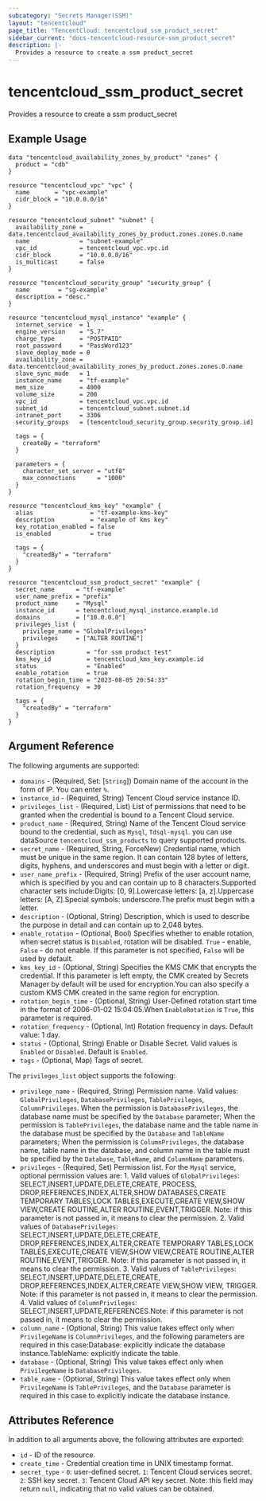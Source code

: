 ```yaml
---
subcategory: "Secrets Manager(SSM)"
layout: "tencentcloud"
page_title: "TencentCloud: tencentcloud_ssm_product_secret"
sidebar_current: "docs-tencentcloud-resource-ssm_product_secret"
description: |-
  Provides a resource to create a ssm product_secret
---
```


# tencentcloud_ssm_product_secret

Provides a resource to create a ssm product_secret

## Example Usage

```hcl
data "tencentcloud_availability_zones_by_product" "zones" {
  product = "cdb"
}

resource "tencentcloud_vpc" "vpc" {
  name       = "vpc-example"
  cidr_block = "10.0.0.0/16"
}

resource "tencentcloud_subnet" "subnet" {
  availability_zone = data.tencentcloud_availability_zones_by_product.zones.zones.0.name
  name              = "subnet-example"
  vpc_id            = tencentcloud_vpc.vpc.id
  cidr_block        = "10.0.0.0/16"
  is_multicast      = false
}

resource "tencentcloud_security_group" "security_group" {
  name        = "sg-example"
  description = "desc."
}

resource "tencentcloud_mysql_instance" "example" {
  internet_service  = 1
  engine_version    = "5.7"
  charge_type       = "POSTPAID"
  root_password     = "PassWord123"
  slave_deploy_mode = 0
  availability_zone = data.tencentcloud_availability_zones_by_product.zones.zones.0.name
  slave_sync_mode   = 1
  instance_name     = "tf-example"
  mem_size          = 4000
  volume_size       = 200
  vpc_id            = tencentcloud_vpc.vpc.id
  subnet_id         = tencentcloud_subnet.subnet.id
  intranet_port     = 3306
  security_groups   = [tencentcloud_security_group.security_group.id]

  tags = {
    createBy = "terraform"
  }

  parameters = {
    character_set_server = "utf8"
    max_connections      = "1000"
  }
}

resource "tencentcloud_kms_key" "example" {
  alias                = "tf-example-kms-key"
  description          = "example of kms key"
  key_rotation_enabled = false
  is_enabled           = true

  tags = {
    "createdBy" = "terraform"
  }
}

resource "tencentcloud_ssm_product_secret" "example" {
  secret_name      = "tf-example"
  user_name_prefix = "prefix"
  product_name     = "Mysql"
  instance_id      = tencentcloud_mysql_instance.example.id
  domains          = ["10.0.0.0"]
  privileges_list {
    privilege_name = "GlobalPrivileges"
    privileges     = ["ALTER ROUTINE"]
  }
  description         = "for ssm product test"
  kms_key_id          = tencentcloud_kms_key.example.id
  status              = "Enabled"
  enable_rotation     = true
  rotation_begin_time = "2023-08-05 20:54:33"
  rotation_frequency  = 30

  tags = {
    "createdBy" = "terraform"
  }
}
```

## Argument Reference

The following arguments are supported:

* `domains` - (Required, Set: [`String`]) Domain name of the account in the form of IP. You can enter `%`.
* `instance_id` - (Required, String) Tencent Cloud service instance ID.
* `privileges_list` - (Required, List) List of permissions that need to be granted when the credential is bound to a Tencent Cloud service.
* `product_name` - (Required, String) Name of the Tencent Cloud service bound to the credential, such as `Mysql`, `Tdsql-mysql`. you can use dataSource `tencentcloud_ssm_products` to query supported products.
* `secret_name` - (Required, String, ForceNew) Credential name, which must be unique in the same region. It can contain 128 bytes of letters, digits, hyphens, and underscores and must begin with a letter or digit.
* `user_name_prefix` - (Required, String) Prefix of the user account name, which is specified by you and can contain up to 8 characters.Supported character sets include:Digits: [0, 9].Lowercase letters: [a, z].Uppercase letters: [A, Z].Special symbols: underscore.The prefix must begin with a letter.
* `description` - (Optional, String) Description, which is used to describe the purpose in detail and can contain up to 2,048 bytes.
* `enable_rotation` - (Optional, Bool) Specifies whether to enable rotation, when secret status is `Disabled`, rotation will be disabled. `True` - enable, `False` - do not enable. If this parameter is not specified, `False` will be used by default.
* `kms_key_id` - (Optional, String) Specifies the KMS CMK that encrypts the credential. If this parameter is left empty, the CMK created by Secrets Manager by default will be used for encryption.You can also specify a custom KMS CMK created in the same region for encryption.
* `rotation_begin_time` - (Optional, String) User-Defined rotation start time in the format of 2006-01-02 15:04:05.When `EnableRotation` is `True`, this parameter is required.
* `rotation_frequency` - (Optional, Int) Rotation frequency in days. Default value: 1 day.
* `status` - (Optional, String) Enable or Disable Secret. Valid values is `Enabled` or `Disabled`. Default is `Enabled`.
* `tags` - (Optional, Map) Tags of secret.

The `privileges_list` object supports the following:

* `privilege_name` - (Required, String) Permission name. Valid values: `GlobalPrivileges`, `DatabasePrivileges`, `TablePrivileges`, `ColumnPrivileges`. When the permission is `DatabasePrivileges`, the database name must be specified by the `Database` parameter; When the permission is `TablePrivileges`, the database name and the table name in the database must be specified by the `Database` and `TableName` parameters; When the permission is `ColumnPrivileges`, the database name, table name in the database, and column name in the table must be specified by the `Database`, `TableName`, and `ColumnName` parameters.
* `privileges` - (Required, Set) Permission list. For the `Mysql` service, optional permission values are: 1. Valid values of `GlobalPrivileges`: SELECT,INSERT,UPDATE,DELETE,CREATE, PROCESS, DROP,REFERENCES,INDEX,ALTER,SHOW DATABASES,CREATE TEMPORARY TABLES,LOCK TABLES,EXECUTE,CREATE VIEW,SHOW VIEW,CREATE ROUTINE,ALTER ROUTINE,EVENT,TRIGGER. Note: if this parameter is not passed in, it means to clear the permission. 2. Valid values of `DatabasePrivileges`: SELECT,INSERT,UPDATE,DELETE,CREATE, DROP,REFERENCES,INDEX,ALTER,CREATE TEMPORARY TABLES,LOCK TABLES,EXECUTE,CREATE VIEW,SHOW VIEW,CREATE ROUTINE,ALTER ROUTINE,EVENT,TRIGGER. Note: if this parameter is not passed in, it means to clear the permission. 3. Valid values of `TablePrivileges`: SELECT,INSERT,UPDATE,DELETE,CREATE, DROP,REFERENCES,INDEX,ALTER,CREATE VIEW,SHOW VIEW, TRIGGER. Note: if this parameter is not passed in, it means to clear the permission. 4. Valid values of `ColumnPrivileges`: SELECT,INSERT,UPDATE,REFERENCES.Note: if this parameter is not passed in, it means to clear the permission.
* `column_name` - (Optional, String) This value takes effect only when `PrivilegeName` is `ColumnPrivileges`, and the following parameters are required in this case:Database: explicitly indicate the database instance.TableName: explicitly indicate the table.
* `database` - (Optional, String) This value takes effect only when `PrivilegeName` is `DatabasePrivileges`.
* `table_name` - (Optional, String) This value takes effect only when `PrivilegeName` is `TablePrivileges`, and the `Database` parameter is required in this case to explicitly indicate the database instance.

## Attributes Reference

In addition to all arguments above, the following attributes are exported:

* `id` - ID of the resource.
* `create_time` - Credential creation time in UNIX timestamp format.
* `secret_type` - `0`: user-defined secret. `1`: Tencent Cloud services secret. `2`: SSH key secret. `3`: Tencent Cloud API key secret. Note: this field may return `null`, indicating that no valid values can be obtained.


